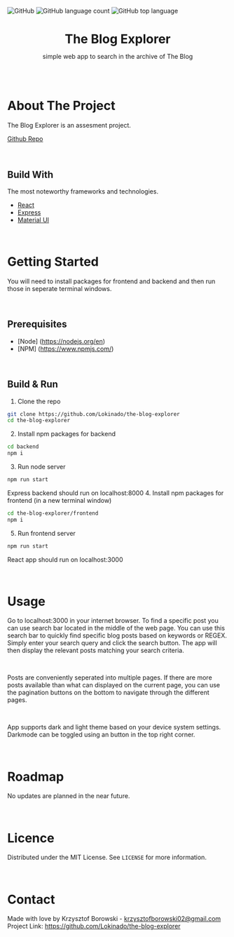 ![GitHub](https://img.shields.io/github/license/Lokinado/the-blog-explorer?style=for-the-badge)
![GitHub language count](https://img.shields.io/github/languages/count/Lokinado/the-blog-explorer?style=for-the-badge)
![GitHub top language](https://img.shields.io/github/languages/top/Lokinado/the-blog-explorer?style=for-the-badge)

<p align="center">
    <h1 align="center" style="border-bottom: none; margin-bottom: 0">
        <strong>
            The Blog Explorer
        </strong>
    </h1>

  <p align="center">
    simple web app to search in the archive of The Blog
    <br />
  </p>
</p>

<br><br>

# About The Project
The Blog Explorer is an assesment project.

[Github Repo](https://github.com/Lokinado/the-blog-explorer)

<br>

## Build With
The most noteworthy frameworks and technologies.
* [React](https://reactjs.org/)
* [Express](https://expressjs.com/)
* [Material UI](https://mui.com/) 

<br>

# Getting Started
You will need to install packages for frontend and backend and then run those in seperate terminal windows.

<br>

## Prerequisites
* [Node] (https://nodejs.org/en)
* [NPM] (https://www.npmjs.com/)
<br>

## Build & Run
1. Clone the repo
```sh
git clone https://github.com/Lokinado/the-blog-explorer
cd the-blog-explorer
```
2. Install npm packages for backend
```sh
cd backend
npm i
```
3. Run node server
```sh
npm run start
```
Express backend should run on localhost:8000
4. Install npm packages for frontend (in a new terminal window)
```sh
cd the-blog-explorer/frontend
npm i
```
5. Run frontend server
```sh
npm run start
```
React app should run on localhost:3000

<br>

# Usage
Go to localhost:3000 in your internet browser. To find a specific post you can use search bar located in the middle of the web page. You can use this search bar to quickly find specific blog posts based on keywords or REGEX. Simply enter your search query and click the search button. The app will then display the relevant posts matching your search criteria.

<br>

Posts are conveniently seperated into multiple pages. If there are more posts available than what can displayed on the current page, you can use the pagination buttons on the bottom to navigate through the different pages.

<br>

App supports dark and light theme based on your device system settings. Darkmode can be toggled using an button in the top right corner.

<br>

# Roadmap
No updates are planned in the near future.

<br>

# Licence
Distributed under the MIT License. See `LICENSE` for more information.

<br>

# Contact
Made with love by Krzysztof Borowski - krzysztofborowski02@gmail.com
<br>
Project Link: https://github.com/Lokinado/the-blog-explorer

